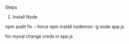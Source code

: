 Steps

1. Install Node

npm audit fix --force
npm install nodemon -g
node app.js

for mysql change creds in app.js